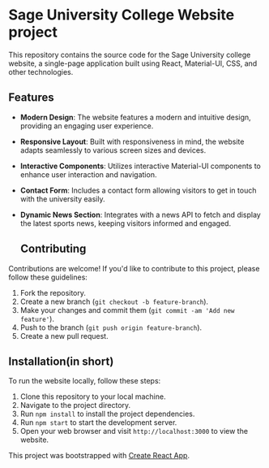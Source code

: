 # Sage University College Website project

This repository contains the source code for the Sage University college website, a single-page application built using React, Material-UI, CSS, and other technologies.

## Features

- **Modern Design**: The website features a modern and intuitive design, providing an engaging user experience.
- **Responsive Layout**: Built with responsiveness in mind, the website adapts seamlessly to various screen sizes and devices.
- **Interactive Components**: Utilizes interactive Material-UI components to enhance user interaction and navigation.
- **Contact Form**: Includes a contact form allowing visitors to get in touch with the university easily.
- **Dynamic News Section**: Integrates with a news API to fetch and display the latest sports news, keeping visitors informed and engaged.

  ## Contributing

Contributions are welcome! If you'd like to contribute to this project, please follow these guidelines:

1. Fork the repository.
2. Create a new branch (`git checkout -b feature-branch`).
3. Make your changes and commit them (`git commit -am 'Add new feature'`).
4. Push to the branch (`git push origin feature-branch`).
5. Create a new pull request.

## Installation(in short)

To run the website locally, follow these steps:

1. Clone this repository to your local machine.
2. Navigate to the project directory.
3. Run `npm install` to install the project dependencies.
4. Run `npm start` to start the development server.
5. Open your web browser and visit `http://localhost:3000` to view the website.

This project was bootstrapped with [Create React App](https://github.com/facebook/create-react-app).

